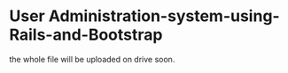 # User Administration-system-using-Rails-and-Bootstrap

the whole file will be uploaded on drive soon.
